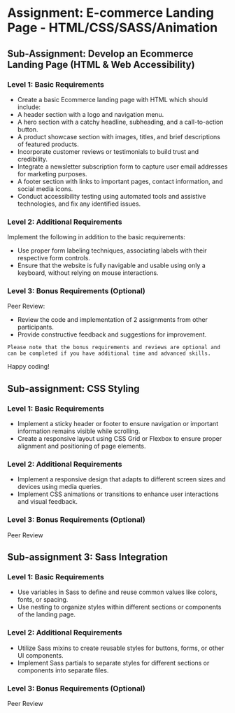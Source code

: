 # Assignment: E-commerce Landing Page - HTML/CSS/SASS/Animation


## Sub-Assignment: Develop an Ecommerce Landing Page (HTML & Web Accessibility)


### Level 1: Basic Requirements	
- Create a basic Ecommerce landing page with HTML which should include:
- A header section with a logo and navigation menu.
- A hero section with a catchy headline, subheading, and a call-to-action button.
- A product showcase section with images, titles, and brief descriptions of featured products.
- Incorporate customer reviews or testimonials to build trust and credibility.
- Integrate a newsletter subscription form to capture user email addresses for marketing purposes.
- A footer section with links to important pages, contact information, and social media icons.
- Conduct accessibility testing using automated tools and assistive technologies, and fix any identified issues.


### Level 2: Additional Requirements


Implement the following in addition to the basic requirements:


- Use proper form labeling techniques, associating labels with their respective form controls.
- Ensure that the website is fully navigable and usable using only a keyboard, without relying on mouse interactions.


### Level 3: Bonus Requirements (Optional)


Peer Review:
- Review the code and implementation of 2 assignments from other participants.
- Provide constructive feedback and suggestions for improvement.


`Please note that the bonus requirements and reviews are optional and can be completed if you have additional time and advanced skills.`


Happy coding!




## Sub-assignment: CSS Styling


### Level 1: Basic Requirements
- Implement a sticky header or footer to ensure navigation or important information remains visible while scrolling.
- Create a responsive layout using CSS Grid or Flexbox to ensure proper alignment and positioning of page elements.


### Level 2: Additional Requirements
- Implement a responsive design that adapts to different screen sizes and devices using media queries.
- Implement CSS animations or transitions to enhance user interactions and visual feedback.


### Level 3: Bonus Requirements (Optional)


Peer Review


## Sub-assignment 3: Sass Integration


### Level 1: Basic Requirements
- Use variables in Sass to define and reuse common values like colors, fonts, or spacing.
- Use nesting to organize styles within different sections or components of the landing page.


### Level 2: Additional Requirements
- Utilize Sass mixins to create reusable styles for buttons, forms, or other UI components.
- Implement Sass partials to separate styles for different sections or components into separate files.


### Level 3: Bonus Requirements (Optional)


Peer Review
